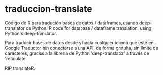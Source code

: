 # traduccion-translate
Código de R para tradución bases de datos / dataframes, usando deep-translator de Python.
R code for database / dataframe translation, using Python's deep-translator.

Para traducir bases de datos desde y hacia cualquier idioma que esté en Google Traductor, sin conectarse a una API, de forma gratuita, sin límite de caracteres, gracias a la librería de Python 'deep-translator' a través de 'reticulate'.

RIP translateR.
